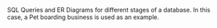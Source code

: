 SQL Queries and ER Diagrams for different stages of a database.
In this case, a Pet boarding business is used as an example.
